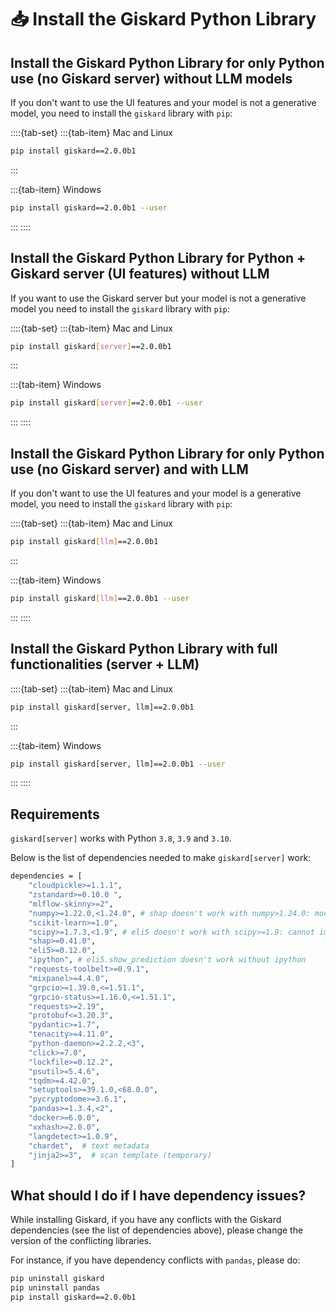 # 📥 Install the Giskard Python Library

## Install the Giskard Python Library for only Python use (no Giskard server) without LLM models

If you don't want to use the UI features and your model is not a generative model, you need to install the `giskard` library with `pip`:

::::{tab-set}
:::{tab-item} Mac and Linux

```sh
pip install giskard==2.0.0b1
```

:::

:::{tab-item} Windows

```sh
pip install giskard==2.0.0b1 --user
```

:::
::::

## Install the Giskard Python Library for Python + Giskard server (UI features) without LLM

If you want to use the Giskard server but your model is not a generative model you need to install the `giskard` library with `pip`:

::::{tab-set}
:::{tab-item} Mac and Linux

```sh
pip install giskard[server]==2.0.0b1
```

:::

:::{tab-item} Windows

```sh
pip install giskard[server]==2.0.0b1 --user
```

:::
::::


## Install the Giskard Python Library for only Python use (no Giskard server) and with LLM

If you don't want to use the UI features and your model is a generative model, you need to install the `giskard` library with `pip`:

::::{tab-set}
:::{tab-item} Mac and Linux

```sh
pip install giskard[llm]==2.0.0b1
```

:::

:::{tab-item} Windows

```sh
pip install giskard[llm]==2.0.0b1 --user
```

:::
::::

## Install the Giskard Python Library with full functionalities (server + LLM)

::::{tab-set}
:::{tab-item} Mac and Linux

```sh
pip install giskard[server, llm]==2.0.0b1
```

:::

:::{tab-item} Windows

```sh
pip install giskard[server, llm]==2.0.0b1 --user
```

:::
::::
## Requirements

`giskard[server]` works with Python `3.8`, `3.9` and `3.10`.

Below is the list of dependencies needed to make `giskard[server]` work:

```sh
dependencies = [
    "cloudpickle>=1.1.1",
    "zstandard>=0.10.0 ",
    "mlflow-skinny>=2",
    "numpy>=1.22.0,<1.24.0", # shap doesn't work with numpy>1.24.0: module 'numpy' has no attribute 'int'
    "scikit-learn>=1.0",
    "scipy>=1.7.3,<1.9", # eli5 doesn't work with scipy>=1.9: cannot import name 'itemfreq' from 'scipy.stats'
    "shap>=0.41.0",
    "eli5>=0.12.0",
    "ipython", # eli5.show_prediction doesn't work without ipython
    "requests-toolbelt>=0.9.1",
    "mixpanel>=4.4.0",
    "grpcio>=1.39.0,<=1.51.1",
    "grpcio-status>=1.16.0,<=1.51.1",
    "requests>=2.19",
    "protobuf<=3.20.3",
    "pydantic>=1.7",
    "tenacity>=4.11.0",
    "python-daemon>=2.2.2,<3",
    "click>=7.0",
    "lockfile>=0.12.2",
    "psutil>=5.4.6",
    "tqdm>=4.42.0",
    "setuptools>=39.1.0,<68.0.0",
    "pycryptodome>=3.6.1",
    "pandas>=1.3.4,<2",
    "docker>=6.0.0",
    "xxhash>=2.0.0",
    "langdetect>=1.0.9",
    "chardet",  # text metadata
    "jinja2>=3",  # scan template (temporary)
]
```

## What should I do if I have dependency issues?

While installing Giskard, if you have any conflicts with the Giskard dependencies (see the list of dependencies above), please change the version of the conflicting libraries. 

For instance, if you have dependency conflicts with `pandas`, please do:
```sh
pip uninstall giskard
pip uninstall pandas
pip install giskard==2.0.0b1
```
